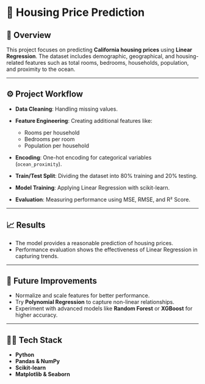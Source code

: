 

# 🏡 Housing Price Prediction

## 📌 Overview

This project focuses on predicting **California housing prices** using **Linear Regression**.
The dataset includes demographic, geographical, and housing-related features such as total rooms, bedrooms, households, population, and proximity to the ocean.

---

## ⚙️ Project Workflow

* **Data Cleaning**: Handling missing values.
* **Feature Engineering**: Creating additional features like:

  * Rooms per household
  * Bedrooms per room
  * Population per household
* **Encoding**: One-hot encoding for categorical variables (`ocean_proximity`).
* **Train/Test Split**: Dividing the dataset into 80% training and 20% testing.
* **Model Training**: Applying Linear Regression with scikit-learn.
* **Evaluation**: Measuring performance using MSE, RMSE, and R² Score.

---

## 📈 Results

* The model provides a reasonable prediction of housing prices.
* Performance evaluation shows the effectiveness of Linear Regression in capturing trends.

---

## 🚀 Future Improvements

* Normalize and scale features for better performance.
* Try **Polynomial Regression** to capture non-linear relationships.
* Experiment with advanced models like **Random Forest** or **XGBoost** for higher accuracy.

---

## 👩‍💻 Tech Stack

* **Python**
* **Pandas & NumPy**
* **Scikit-learn**
* **Matplotlib & Seaborn**
